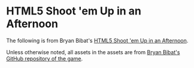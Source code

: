 # HTML5 Shoot 'em Up in an Afternoon

The following is from Bryan Bibat's [HTML5 Shoot 'em Up in an Afternoon](https://leanpub.com/html5shootemupinanafternoon).

Unless otherwise noted, all assets in the assets are from [Bryan Bibat's GitHub repository of the game](https://github.com/bryanbibat/html5shmup-template).